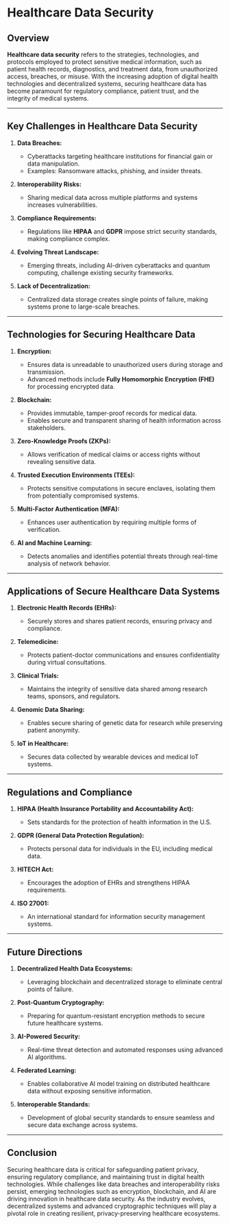 # Healthcare Data Security

## Overview
**Healthcare data security** refers to the strategies, technologies, and protocols employed to protect sensitive medical information, such as patient health records, diagnostics, and treatment data, from unauthorized access, breaches, or misuse. With the increasing adoption of digital health technologies and decentralized systems, securing healthcare data has become paramount for regulatory compliance, patient trust, and the integrity of medical systems.

---

## **Key Challenges in Healthcare Data Security**
1. **Data Breaches:**
   - Cyberattacks targeting healthcare institutions for financial gain or data manipulation.
   - Examples: Ransomware attacks, phishing, and insider threats.

2. **Interoperability Risks:**
   - Sharing medical data across multiple platforms and systems increases vulnerabilities.

3. **Compliance Requirements:**
   - Regulations like **HIPAA** and **GDPR** impose strict security standards, making compliance complex.

4. **Evolving Threat Landscape:**
   - Emerging threats, including AI-driven cyberattacks and quantum computing, challenge existing security frameworks.

5. **Lack of Decentralization:**
   - Centralized data storage creates single points of failure, making systems prone to large-scale breaches.

---

## **Technologies for Securing Healthcare Data**
1. **Encryption:**
   - Ensures data is unreadable to unauthorized users during storage and transmission.
   - Advanced methods include **Fully Homomorphic Encryption (FHE)** for processing encrypted data.

2. **Blockchain:**
   - Provides immutable, tamper-proof records for medical data.
   - Enables secure and transparent sharing of health information across stakeholders.

3. **Zero-Knowledge Proofs (ZKPs):**
   - Allows verification of medical claims or access rights without revealing sensitive data.

4. **Trusted Execution Environments (TEEs):**
   - Protects sensitive computations in secure enclaves, isolating them from potentially compromised systems.

5. **Multi-Factor Authentication (MFA):**
   - Enhances user authentication by requiring multiple forms of verification.

6. **AI and Machine Learning:**
   - Detects anomalies and identifies potential threats through real-time analysis of network behavior.

---

## **Applications of Secure Healthcare Data Systems**
1. **Electronic Health Records (EHRs):**
   - Securely stores and shares patient records, ensuring privacy and compliance.

2. **Telemedicine:**
   - Protects patient-doctor communications and ensures confidentiality during virtual consultations.

3. **Clinical Trials:**
   - Maintains the integrity of sensitive data shared among research teams, sponsors, and regulators.

4. **Genomic Data Sharing:**
   - Enables secure sharing of genetic data for research while preserving patient anonymity.

5. **IoT in Healthcare:**
   - Secures data collected by wearable devices and medical IoT systems.

---

## **Regulations and Compliance**
1. **HIPAA (Health Insurance Portability and Accountability Act):**
   - Sets standards for the protection of health information in the U.S.

2. **GDPR (General Data Protection Regulation):**
   - Protects personal data for individuals in the EU, including medical data.

3. **HITECH Act:**
   - Encourages the adoption of EHRs and strengthens HIPAA requirements.

4. **ISO 27001:**
   - An international standard for information security management systems.

---

## **Future Directions**
1. **Decentralized Health Data Ecosystems:**
   - Leveraging blockchain and decentralized storage to eliminate central points of failure.

2. **Post-Quantum Cryptography:**
   - Preparing for quantum-resistant encryption methods to secure future healthcare systems.

3. **AI-Powered Security:**
   - Real-time threat detection and automated responses using advanced AI algorithms.

4. **Federated Learning:**
   - Enables collaborative AI model training on distributed healthcare data without exposing sensitive information.

5. **Interoperable Standards:**
   - Development of global security standards to ensure seamless and secure data exchange across systems.

---

## **Conclusion**
Securing healthcare data is critical for safeguarding patient privacy, ensuring regulatory compliance, and maintaining trust in digital health technologies. While challenges like data breaches and interoperability risks persist, emerging technologies such as encryption, blockchain, and AI are driving innovation in healthcare data security. As the industry evolves, decentralized systems and advanced cryptographic techniques will play a pivotal role in creating resilient, privacy-preserving healthcare ecosystems.
